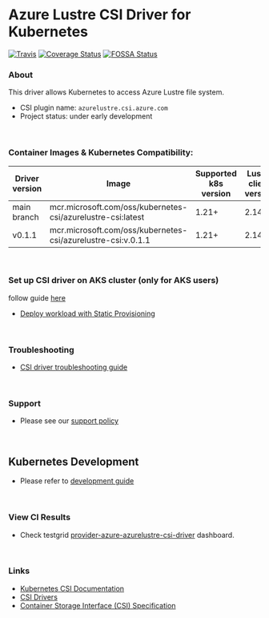 # Azure Lustre CSI Driver for Kubernetes

[![Travis](https://travis-ci.org/kubernetes-sigs/azurelustre-csi-driver.svg)](https://travis-ci.org/kubernetes-sigs/azurelustre-csi-driver)
[![Coverage Status](https://coveralls.io/repos/github/kubernetes-sigs/azurelustre-csi-driver/badge.svg?branch=main)](https://coveralls.io/github/kubernetes-sigs/azurelustre-csi-driver?branch=main)
[![FOSSA Status](https://app.fossa.com/api/projects/git%2Bgithub.com%2Fkubernetes-sigs%2Fazurelustre-csi-driver.svg?type=shield)](https://app.fossa.com/projects/git%2Bgithub.com%2Fkubernetes-sigs%2Fazurelustre-csi-driver?ref=badge_shield)

### About

This driver allows Kubernetes to access Azure Lustre file system.

- CSI plugin name: `azurelustre.csi.azure.com`
- Project status: under early development

&nbsp;

### Container Images & Kubernetes Compatibility:

| Driver version  | Image                                                         | Supported k8s version | Lustre client version |
|-----------------|---------------------------------------------------------------|-----------------------|-----------------------|
| main branch     | mcr.microsoft.com/oss/kubernetes-csi/azurelustre-csi:latest   | 1.21+                 | 2.14                  |
| v0.1.1          | mcr.microsoft.com/oss/kubernetes-csi/azurelustre-csi:v.0.1.1  | 1.21+                 | 2.14                  |

&nbsp;

### Set up CSI driver on AKS cluster (only for AKS users)

follow guide [here](./docs/install-csi-driver.md)

- [Deploy workload with Static Provisioning](./docs/static-provisioning.md)

&nbsp;

### Troubleshooting

- [CSI driver troubleshooting guide](./docs/csi-debug.md)

&nbsp;

### Support

- Please see our [support policy][support-policy]

&nbsp;

## Kubernetes Development

- Please refer to [development guide](./docs/csi-dev.md)

&nbsp;

### View CI Results

- Check testgrid [provider-azure-azurelustre-csi-driver](https://testgrid.k8s.io/provider-azure-azurelustre-csi-driver) dashboard.

&nbsp;

### Links

- [Kubernetes CSI Documentation](https://kubernetes-csi.github.io/docs/)
- [CSI Drivers](https://github.com/kubernetes-csi/drivers)
- [Container Storage Interface (CSI) Specification](https://github.com/container-storage-interface/spec)

[support-policy]: support.md

